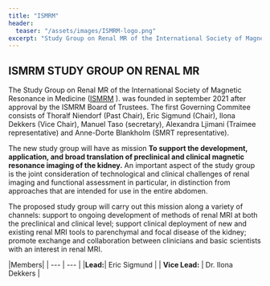 ```yaml
---
title: "ISMRM"
header:
  teaser: "/assets/images/ISMRM-logo.png"
excerpt: "Study Group on Renal MR of the International Society of Magnetic Resonance in Medicine"
---
```


## ISMRM STUDY GROUP ON RENAL MR

The Study Group on Renal MR of the International Society of Magnetic Resonance in Medicine ([ISMRM](https://www.ismrm.org/study-groups/) ). was founded in september 2021 after approval by the ISMRM Board of Trustees. The first Governing Commitee consists of Thoralf Niendorf (Past Chair), Eric Sigmund (Chair), Ilona Dekkers (Vice Chair), Manuel Taso (secretary), Alexandra Ljimani (Traimee representative) and Anne-Dorte Blankholm (SMRT representative).

The new study group will have as mission **To support the development, application, and broad translation of preclinical and clinical magnetic resonance imaging of the kidney.** An important aspect of the study group is the joint consideration of technological and clinical challenges of renal imaging and functional assessment in particular, in distinction from approaches that are intended for use in the entire abdomen. 

The proposed study group will carry out this mission along a variety of channels: support to ongoing development of methods of renal MRI at both the preclinical and clinical level; support clinical deployment of new and existing renal MRI tools to parenchymal and focal disease of the kidney; promote exchange and collaboration between clinicians and basic scientists with an interest in renal MRI.

|Members|
| --- | --- |
|**Lead:**| Eric Sigmund |
| **Vice Lead:** | Dr. Ilona Dekkers |